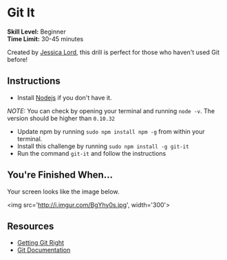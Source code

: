 # Git It

__Skill Level:__ Beginner  
__Time Limit:__ 30-45 minutes

Created by [Jessica Lord](http://jlord.us/about.html), this drill is perfect for those who haven't used Git before! 

## Instructions
- Install [Nodejs](https://nodejs.org/download/) if you don't have it. 

_NOTE:_ You can check by opening your terminal and running `node -v`. The version should be higher than `0.10.32`
- Update npm by running `sudo npm install npm -g` from within your terminal. 
- Install this challenge by running `sudo npm install -g git-it`
- Run the command `git-it` and follow the instructions

## You're Finished When...
Your screen looks like the image below.

<img src='http://i.imgur.com/BgYhy0s.jpg', width='300'>

## Resources
- [Getting Git Right](https://www.atlassian.com/git/)  
- [Git Documentation](http://git-scm.com/doc)
